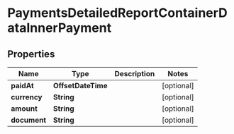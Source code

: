 

# PaymentsDetailedReportContainerDataInnerPayment


## Properties

| Name | Type | Description | Notes |
|------------ | ------------- | ------------- | -------------|
|**paidAt** | **OffsetDateTime** |  |  [optional] |
|**currency** | **String** |  |  [optional] |
|**amount** | **String** |  |  [optional] |
|**document** | **String** |  |  [optional] |



